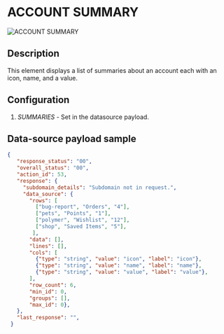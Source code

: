 # ACCOUNT SUMMARY

![ACCOUNT SUMMARY](https://i.postimg.cc/63v4V2cR/Screenshot-2022-12-19-141909.png)

## Description

This element displays a list of summaries about an account each with an icon, name, and a value.

## Configuration

1. *SUMMARIES* - Set in the datasource payload.

## Data-source payload sample

``` json
{
   "response_status": "00",
   "overall_status": "00",
   "action_id": 53,
   "response": {
     "subdomain_details": "Subdomain not in request.",
     "data_source": {
       "rows": [
         ["bug-report", "Orders", "4"],
         ["pets", "Points", "1"],
         ["polymer", "Wishlist", "12"],
         ["shop", "Saved Items", "5"],
        ],
       "data": [],
       "lines": [],
       "cols": [
         {"type": "string", "value": "icon", "label": "icon"},
         {"type": "string", "value": "name", "label": "name"},
         {"type": "string", "value": "value", "label": "value"},
       ],
       "row_count": 6,
       "min_id": 0,
       "groups": [],
       "max_id": 0},
   },
   "last_response": "",
 }
```
